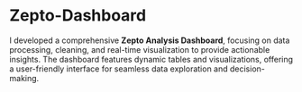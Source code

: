 # Zepto-Dashboard
I developed a comprehensive **Zepto Analysis Dashboard**, focusing on data processing, cleaning, and real-time visualization to provide actionable insights. The dashboard features dynamic tables and visualizations, offering a user-friendly interface for seamless data exploration and decision-making.
